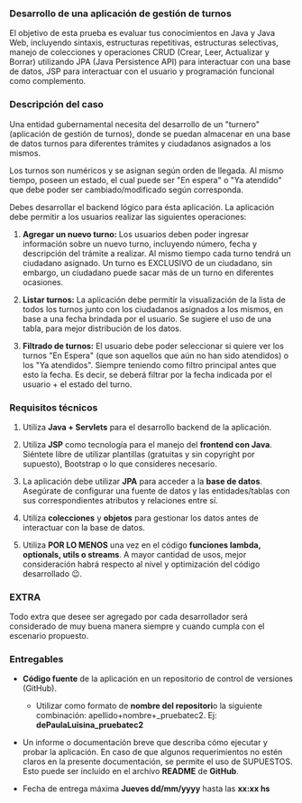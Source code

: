### **Desarrollo de una aplicación de gestión de turnos**

El objetivo de esta prueba es evaluar tus conocimientos en Java y Java Web, incluyendo sintaxis, estructuras repetitivas, estructuras selectivas, manejo de colecciones y operaciones CRUD (Crear, Leer, Actualizar y Borrar) utilizando JPA (Java Persistence API) para interactuar con una base de datos, JSP para interactuar con el usuario y programación funcional como complemento.


### **Descripción del caso**

Una entidad gubernamental necesita del desarrollo de un "turnero" (aplicación de gestión de turnos), donde se puedan almacenar en una base de datos turnos para diferentes trámites y ciudadanos asignados a los mismos.

Los turnos son numéricos y se asignan según orden de llegada. Al mismo tiempo, poseen un estado, el cual puede ser "En espera" o "Ya atendido" que debe poder ser cambiado/modificado según corresponda.

Debes desarrollar el backend lógico para ésta aplicación. La aplicación debe permitir a los usuarios realizar las siguientes operaciones:

1. **Agregar un nuevo turno:** Los usuarios deben poder ingresar información sobre un nuevo turno, incluyendo número, fecha y descripción del trámite a realizar. Al mismo tiempo cada turno tendrá un ciudadano asignado. Un turno es EXCLUSIVO de un ciudadano, sin embargo, un ciudadano puede sacar más de un turno en diferentes ocasiones.
    
2. **Listar turnos:** La aplicación debe permitir la visualización de la lista de todos los turnos junto con los ciudadanos asignados a los mismos, en base a una fecha brindada por el usuario. Se sugiere el uso de una tabla, para mejor distribución de los datos.
    
3. **Filtrado de turnos:** El usuario debe poder seleccionar si quiere ver los turnos "En Espera" (que son aquellos que aún no han sido atendidos) o los "Ya atendidos". Siempre teniendo como filtro principal antes que esto la fecha. Es decir, se deberá filtrar por la fecha indicada por el usuario + el estado del turno.
    

### **Requisitos técnicos**

1. Utiliza **Java + Servlets** para el desarrollo backend de la aplicación.
    
2. Utiliza **JSP** como tecnología para el manejo del **frontend con Java**. Siéntete libre de utilizar plantillas (gratuitas y sin copyright por supuesto), Bootstrap o lo que consideres necesario.
    
3. La aplicación debe utilizar **JPA** para acceder a la **base de datos**. Asegúrate de configurar una fuente de datos y las entidades/tablas con sus correspondientes atributos y relaciones entre sí.
    
4. Utiliza **colecciones** y **objetos** para gestionar los datos antes de interactuar con la base de datos.
    
5. Utiliza **POR LO MENOS** una vez en el código **funciones lambda, optionals, utils o streams**. A mayor cantidad de usos, mejor consideración habrá respecto al nivel y optimización del código desarrollado 😉.
    

### **EXTRA**

Todo extra que desee ser agregado por cada desarrollador será considerado de muy buena manera siempre y cuando cumpla con el escenario propuesto.


### **Entregables**

- **Código fuente** de la aplicación en un repositorio de control de versiones (GitHub).
    
    - Utilizar como formato de **nombre del repositori**o la siguiente combinación: apellido+nombre+_pruebatec2. Ej: **dePaulaLuisina_pruebatec2**
        
- Un informe o documentación breve que describa cómo ejecutar y probar la aplicación. En caso de que algunos requerimientos no estén claros en la presente documentación, se permite el uso de SUPUESTOS. Esto puede ser incluido en el archivo **README** de **GitHub**.
    
- Fecha de entrega máxima **Jueves dd/mm/yyyy** hasta las **xx:xx hs**

